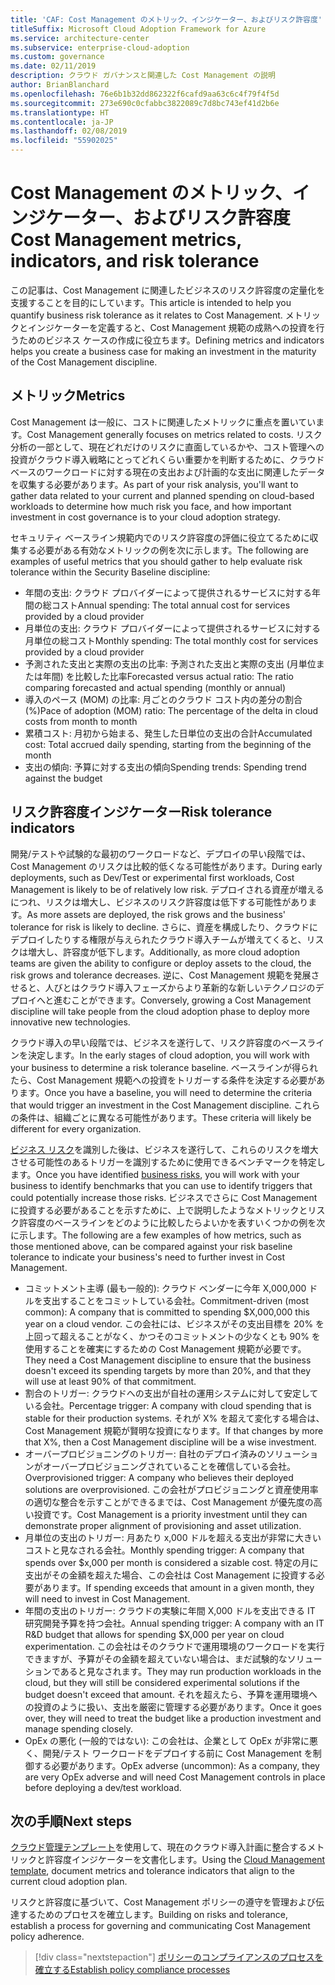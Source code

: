 ```yaml
---
title: 'CAF: Cost Management のメトリック、インジケーター、およびリスク許容度'
titleSuffix: Microsoft Cloud Adoption Framework for Azure
ms.service: architecture-center
ms.subservice: enterprise-cloud-adoption
ms.custom: governance
ms.date: 02/11/2019
description: クラウド ガバナンスと関連した Cost Management の説明
author: BrianBlanchard
ms.openlocfilehash: 76e6b1b32dd862322f6cafd9aa63c6c4f79f4f5d
ms.sourcegitcommit: 273e690c0cfabbc3822089c7d8bc743ef41d2b6e
ms.translationtype: HT
ms.contentlocale: ja-JP
ms.lasthandoff: 02/08/2019
ms.locfileid: "55902025"
---
```

# <a name="cost-management-metrics-indicators-and-risk-tolerance"></a><span data-ttu-id="877a9-103">Cost Management のメトリック、インジケーター、およびリスク許容度</span><span class="sxs-lookup"><span data-stu-id="877a9-103">Cost Management metrics, indicators, and risk tolerance</span></span>

<span data-ttu-id="877a9-104">この記事は、Cost Management に関連したビジネスのリスク許容度の定量化を支援することを目的にしています。</span><span class="sxs-lookup"><span data-stu-id="877a9-104">This article is intended to help you quantify business risk tolerance as it relates to Cost Management.</span></span> <span data-ttu-id="877a9-105">メトリックとインジケーターを定義すると、Cost Management 規範の成熟への投資を行うためのビジネス ケースの作成に役立ちます。</span><span class="sxs-lookup"><span data-stu-id="877a9-105">Defining metrics and indicators helps you create a business case for making an investment in the maturity of the Cost Management discipline.</span></span>

## <a name="metrics"></a><span data-ttu-id="877a9-106">メトリック</span><span class="sxs-lookup"><span data-stu-id="877a9-106">Metrics</span></span>

<span data-ttu-id="877a9-107">Cost Management は一般に、コストに関連したメトリックに重点を置いています。</span><span class="sxs-lookup"><span data-stu-id="877a9-107">Cost Management generally focuses on metrics related to costs.</span></span> <span data-ttu-id="877a9-108">リスク分析の一部として、現在どれだけのリスクに直面しているかや、コスト管理への投資がクラウド導入戦略にとってどれくらい重要かを判断するために、クラウド ベースのワークロードに対する現在の支出および計画的な支出に関連したデータを収集する必要があります。</span><span class="sxs-lookup"><span data-stu-id="877a9-108">As part of your risk analysis, you'll want to gather data related to your current and planned spending on cloud-based workloads to determine how much risk you face, and how important investment in cost governance is to your cloud adoption strategy.</span></span>

<span data-ttu-id="877a9-109">セキュリティ ベースライン規範内でのリスク許容度の評価に役立てるために収集する必要がある有効なメトリックの例を次に示します。</span><span class="sxs-lookup"><span data-stu-id="877a9-109">The following are examples of useful metrics that you should gather to help evaluate risk tolerance within the Security Baseline discipline:</span></span>

- <span data-ttu-id="877a9-110">年間の支出: クラウド プロバイダーによって提供されるサービスに対する年間の総コスト</span><span class="sxs-lookup"><span data-stu-id="877a9-110">Annual spending: The total annual cost for services provided by a cloud provider</span></span>
- <span data-ttu-id="877a9-111">月単位の支出: クラウド プロバイダーによって提供されるサービスに対する月単位の総コスト</span><span class="sxs-lookup"><span data-stu-id="877a9-111">Monthly spending: The total monthly cost for services provided by a cloud provider</span></span>
- <span data-ttu-id="877a9-112">予測された支出と実際の支出の比率: 予測された支出と実際の支出 (月単位または年間) を比較した比率</span><span class="sxs-lookup"><span data-stu-id="877a9-112">Forecasted versus actual ratio: The ratio comparing forecasted and actual spending (monthly or annual)</span></span>
- <span data-ttu-id="877a9-113">導入のペース (MOM) の比率: 月ごとのクラウド コスト内の差分の割合 (%)</span><span class="sxs-lookup"><span data-stu-id="877a9-113">Pace of adoption (MOM) ratio: The percentage of the delta in cloud costs from month to month</span></span>
- <span data-ttu-id="877a9-114">累積コスト: 月初から始まる、発生した日単位の支出の合計</span><span class="sxs-lookup"><span data-stu-id="877a9-114">Accumulated cost: Total accrued daily spending, starting from the beginning of the month</span></span>
- <span data-ttu-id="877a9-115">支出の傾向: 予算に対する支出の傾向</span><span class="sxs-lookup"><span data-stu-id="877a9-115">Spending trends: Spending trend against the budget</span></span>

## <a name="risk-tolerance-indicators"></a><span data-ttu-id="877a9-116">リスク許容度インジケーター</span><span class="sxs-lookup"><span data-stu-id="877a9-116">Risk tolerance indicators</span></span>

<span data-ttu-id="877a9-117">開発/テストや試験的な最初のワークロードなど、デプロイの早い段階では、Cost Management のリスクは比較的低くなる可能性があります。</span><span class="sxs-lookup"><span data-stu-id="877a9-117">During early deployments, such as Dev/Test or experimental first workloads, Cost Management is likely to be of relatively low risk.</span></span> <span data-ttu-id="877a9-118">デプロイされる資産が増えるにつれ、リスクは増大し、ビジネスのリスク許容度は低下する可能性があります。</span><span class="sxs-lookup"><span data-stu-id="877a9-118">As more assets are deployed, the risk grows and the business' tolerance for risk is likely to decline.</span></span> <span data-ttu-id="877a9-119">さらに、資産を構成したり、クラウドにデプロイしたりする権限が与えられたクラウド導入チームが増えてくると、リスクは増大し、許容度が低下します。</span><span class="sxs-lookup"><span data-stu-id="877a9-119">Additionally, as more cloud adoption teams are given the ability to configure or deploy assets to the cloud, the risk grows and tolerance decreases.</span></span> <span data-ttu-id="877a9-120">逆に、Cost Management 規範を発展させると、人びとはクラウド導入フェーズからより革新的な新しいテクノロジのデプロイへと進むことができます。</span><span class="sxs-lookup"><span data-stu-id="877a9-120">Conversely, growing a Cost Management discipline will take people from the cloud adoption phase to deploy more innovative new technologies.</span></span>

<span data-ttu-id="877a9-121">クラウド導入の早い段階では、ビジネスを遂行して、リスク許容度のベースラインを決定します。</span><span class="sxs-lookup"><span data-stu-id="877a9-121">In the early stages of cloud adoption, you will work with your business to determine a risk tolerance baseline.</span></span> <span data-ttu-id="877a9-122">ベースラインが得られたら、Cost Management 規範への投資をトリガーする条件を決定する必要があります。</span><span class="sxs-lookup"><span data-stu-id="877a9-122">Once you have a baseline, you will need to determine the criteria that would trigger an investment in the Cost Management discipline.</span></span> <span data-ttu-id="877a9-123">これらの条件は、組織ごとに異なる可能性があります。</span><span class="sxs-lookup"><span data-stu-id="877a9-123">These criteria will likely be different for every organization.</span></span>

<span data-ttu-id="877a9-124">[ビジネス リスク](./business-risks.md)を識別した後は、ビジネスを遂行して、これらのリスクを増大させる可能性のあるトリガーを識別するために使用できるベンチマークを特定します。</span><span class="sxs-lookup"><span data-stu-id="877a9-124">Once you have identified [business risks](./business-risks.md), you will work with your business to identify benchmarks that you can use to identify triggers that could potentially increase those risks.</span></span> <span data-ttu-id="877a9-125">ビジネスでさらに Cost Management に投資する必要があることを示すために、上で説明したようなメトリックとリスク許容度のベースラインをどのように比較したらよいかを表すいくつかの例を次に示します。</span><span class="sxs-lookup"><span data-stu-id="877a9-125">The following are a few examples of how metrics, such as those mentioned above, can be compared against your risk baseline tolerance to indicate your business's need to further invest in Cost Management.</span></span>

- <span data-ttu-id="877a9-126">コミットメント主導 (最も一般的): クラウド ベンダーに今年 X,000,000 ドルを支出することをコミットしている会社。</span><span class="sxs-lookup"><span data-stu-id="877a9-126">Commitment-driven (most common): A company that is committed to spending $X,000,000 this year on a cloud vendor.</span></span> <span data-ttu-id="877a9-127">この会社には、ビジネスがその支出目標を 20% を上回って超えることがなく、かつそのコミットメントの少なくとも 90% を使用することを確実にするための Cost Management 規範が必要です。</span><span class="sxs-lookup"><span data-stu-id="877a9-127">They need a Cost Management discipline to ensure that the business doesn't exceed its spending targets by more than 20%, and that they will use at least 90% of that commitment.</span></span>
- <span data-ttu-id="877a9-128">割合のトリガー: クラウドへの支出が自社の運用システムに対して安定している会社。</span><span class="sxs-lookup"><span data-stu-id="877a9-128">Percentage trigger: A company with cloud spending that is stable for their production systems.</span></span> <span data-ttu-id="877a9-129">それが X% を超えて変化する場合は、Cost Management 規範が賢明な投資になります。</span><span class="sxs-lookup"><span data-stu-id="877a9-129">If that changes by more that X%, then a Cost Management discipline will be a wise investment.</span></span>
- <span data-ttu-id="877a9-130">オーバープロビジョニングのトリガー: 自社のデプロイ済みのソリューションがオーバープロビジョニングされていることを確信している会社。</span><span class="sxs-lookup"><span data-stu-id="877a9-130">Overprovisioned trigger: A company who believes their deployed solutions are overprovisioned.</span></span> <span data-ttu-id="877a9-131">この会社がプロビジョニングと資産使用率の適切な整合を示すことができるまでは、Cost Management が優先度の高い投資です。</span><span class="sxs-lookup"><span data-stu-id="877a9-131">Cost Management is a priority investment until they can demonstrate proper alignment of provisioning and asset utilization.</span></span>
- <span data-ttu-id="877a9-132">月単位の支出のトリガー: 月あたり x,000 ドルを超える支出が非常に大きいコストと見なされる会社。</span><span class="sxs-lookup"><span data-stu-id="877a9-132">Monthly spending trigger: A company that spends over $x,000 per month is considered a sizable cost.</span></span> <span data-ttu-id="877a9-133">特定の月に支出がその金額を超えた場合、この会社は Cost Management に投資する必要があります。</span><span class="sxs-lookup"><span data-stu-id="877a9-133">If spending exceeds that amount in a given month, they will need to invest in Cost Management.</span></span>
- <span data-ttu-id="877a9-134">年間の支出のトリガー: クラウドの実験に年間 X,000 ドルを支出できる IT 研究開発予算を持つ会社。</span><span class="sxs-lookup"><span data-stu-id="877a9-134">Annual spending trigger: A company with an IT R&D budget that allows for spending $X,000 per year on cloud experimentation.</span></span> <span data-ttu-id="877a9-135">この会社はそのクラウドで運用環境のワークロードを実行できますが、予算がその金額を超えていない場合は、まだ試験的なソリューションであると見なされます。</span><span class="sxs-lookup"><span data-stu-id="877a9-135">They may run production workloads in the cloud, but they will still be considered experimental solutions if the budget doesn't exceed that amount.</span></span> <span data-ttu-id="877a9-136">それを超えたら、予算を運用環境への投資のように扱い、支出を厳密に管理する必要があります。</span><span class="sxs-lookup"><span data-stu-id="877a9-136">Once it goes over, they will need to treat the budget like a production investment and manage spending closely.</span></span>
- <span data-ttu-id="877a9-137">OpEx の悪化 (一般的ではない): この会社は、企業として OpEx が非常に悪く、開発/テスト ワークロードをデプロイする前に Cost Management を制御する必要があります。</span><span class="sxs-lookup"><span data-stu-id="877a9-137">OpEx adverse (uncommon): As a company, they are very OpEx adverse and will need Cost Management controls in place before deploying a dev/test workload.</span></span>

## <a name="next-steps"></a><span data-ttu-id="877a9-138">次の手順</span><span class="sxs-lookup"><span data-stu-id="877a9-138">Next steps</span></span>

<span data-ttu-id="877a9-139">[クラウド管理テンプレート](./template.md)を使用して、現在のクラウド導入計画に整合するメトリックと許容度インジケーターを文書化します。</span><span class="sxs-lookup"><span data-stu-id="877a9-139">Using the [Cloud Management template](./template.md), document metrics and tolerance indicators that align to the current cloud adoption plan.</span></span>

<span data-ttu-id="877a9-140">リスクと許容度に基づいて、Cost Management ポリシーの遵守を管理および伝達するためのプロセスを確立します。</span><span class="sxs-lookup"><span data-stu-id="877a9-140">Building on risks and tolerance, establish a process for governing and communicating Cost Management policy adherence.</span></span>

> [!div class="nextstepaction"]
> [<span data-ttu-id="877a9-141">ポリシーのコンプライアンスのプロセスを確立する</span><span class="sxs-lookup"><span data-stu-id="877a9-141">Establish policy compliance processes</span></span>](compliance-processes.md)
